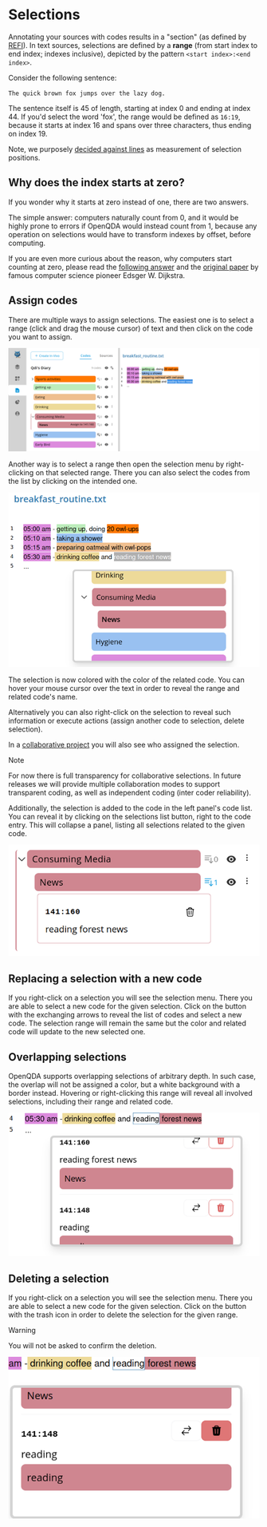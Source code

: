 # Selections
Annotating your sources with codes results in a "section" (as defined by [REFI](../../refi.md)).
In text sources, selections are defined by a **range** (from start index to end index; indexes inclusive),
depicted by the pattern `<start index>:<end index>`.

Consider the following sentence:

```
The quick brown fox jumps over the lazy dog.
```

The sentence itself is 45 of length, starting at index 0 and ending at index 44.
If you'd select the word 'fox', the range would be defined as `16:19`, because it starts at index 16 
and spans over three characters, thus ending on index 19.

Note, we purposely [decided against lines](../preparation/editing.md#editor-lines) as measurement of 
selection positions.

## Why does the index starts at zero?
If you wonder why it starts at zero instead of one, there are two answers.

The simple answer: computers naturally count from 0, and it would be highly prone
to errors if OpenQDA would instead count from 1, because any operation on selections would
have to transform indexes by offset, before computing.

If you are even more curious about the reason, why computers start counting at zero, 
please read the [following answer](https://superuser.com/questions/578292/why-do-computers-count-from-zero)
and the [original paper](https://www.cs.utexas.edu/~EWD/ewd08xx/EWD831.PDF) 
by famous computer science pioneer Edsger W. Dijkstra.

## Assign codes
There are multiple ways to assign selections. The easiest one is to select a range (click and drag the mouse cursor)
of text and then click on the code you want to assign.

![select range and assign code](../../public/img/coding/select_and_assign.png)

Another way is to select a range then open the selection menu by right-clicking on that selected range.
There you can also select the codes from the list by clicking on the intended one.

![select range and assign menu](../../public/img/coding/select_menu.png)

The selection is now colored with the color of the related code. You can hover your mouse cursor over the
text in order to reveal the range and related code's name.

Alternatively you can also right-click on the selection to reveal such information or execute
actions (assign another code to selection, delete selection).

In a [collaborative project](../../projects/teams.md) you will also see who assigned the selection.

> [!NOTE]
> For now there is full transparency for collaborative selections.
> In future releases we will provide multiple collaboration modes
> to support transparent coding, as well as independent coding (inter coder reliability).

Additionally, the selection is added to the code in the left panel's code list.
You can reveal it by clicking on the selections list button, right to the code entry.
This will collapse a panel, listing all selections related to the given code.

![collapse selections](../../public/img/coding/collapse_selections.png)

## Replacing a selection with a new code
If you right-click on a selection you will see the selection menu. 
There you are able to select a new code for the given selection.
Click on the button with the exchanging arrows to reveal the list of codes
and select a new code. The selection range will remain the same but the color
and related code will update to the new selected one.

## Overlapping selections

OpenQDA supports overlapping selections of arbitrary depth. In such case, the overlap will
not be assigned a color, but a white background with a border instead.
Hovering or right-clicking this range will reveal all involved selections, including their range
and related code.

![overlapping selections](../../public/img/coding/overlapping.png)

## Deleting a selection
If you right-click on a selection you will see the selection menu.
There you are able to select a new code for the given selection.
Click on the button with the trash icon in order to delete the selection
for the given range.


> [!WARNING]
> You will not be asked to confirm the deletion.

![collapse selections](../../public/img/coding/delete_selection.png)
